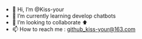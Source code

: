 - 👋 Hi, I’m @Kiss-your
- 🌱 I’m currently learning develop chatbots
- 💞️ I’m looking to collaborate ⬆️
- 📫 How to reach me : github_kiss-your@163.com

<!---
Kiss-your/Kiss-your is a ✨ special ✨ repository because its `README.md` (this file) appears on your GitHub profile.
You can click the Preview link to take a look at your changes.
--->
